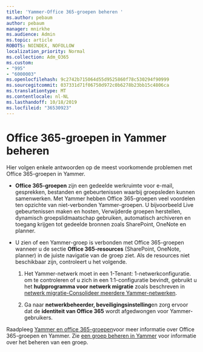 ```yaml
---
title: 'Yammer-Office 365-groepen beheren '
ms.author: pebaum
author: pebaum
manager: mnirkhe
ms.audience: Admin
ms.topic: article
ROBOTS: NOINDEX, NOFOLLOW
localization_priority: Normal
ms.collection: Adm_O365
ms.custom:
- "995"
- "6000003"
ms.openlocfilehash: 9c2742b715064d55d9525860f78c530294f90999
ms.sourcegitcommit: 037331d71f06750d972c0b6278b23bb15c4806ca
ms.translationtype: MT
ms.contentlocale: nl-NL
ms.lasthandoff: 10/18/2019
ms.locfileid: "36530923"
---
```

# <a name="manage-office-365-groups-in-yammer"></a>Office 365-groepen in Yammer beheren

Hier volgen enkele antwoorden op de meest voorkomende problemen met Office 365-groepen in Yammer.

* **Office 365-groepen** zijn een gedeelde werkruimte voor e-mail, gesprekken, bestanden en gebeurtenissen waarbij groepsleden kunnen samenwerken. Met Yammer hebben Office 365-groepen veel voordelen ten opzichte van niet-verbonden Yammer-groepen. U bijvoorbeeld Live gebeurtenissen maken en hosten, Verwijderde groepen herstellen, dynamisch groepslidmaatschap gebruiken, automatisch archiveren en toegang krijgen tot gedeelde bronnen zoals SharePoint, OneNote en planner.

* U zien of een Yammer-groep is verbonden met Office 365-groepen wanneer u de sectie **Office 365-resources** (SharePoint, OneNote, planner) in de juiste navigatie van de groep ziet. Als de resources niet beschikbaar zijn, controleert u het volgende.

  1. Het Yammer-netwerk moet in een 1-Tenant: 1-netwerkconfiguratie. om te controleren of u zich in een 1:1-configuratie bevindt, gebruikt u het **hulpprogramma voor netwerk migratie** zoals beschreven in [netwerk migratie-Consolideer meerdere Yammer-netwerken](https://docs.microsoft.com/yammer/configure-your-yammer-network/consolidate-multiple-yammer-networks).

  2. Ga naar **netwerkbeheerder, beveiligingsinstelling**en zorg ervoor dat de **identiteit van Office 365** wordt afgedwongen voor Yammer-gebruikers.

Raadpleeg [Yammer en office 365-groepen](https://docs.microsoft.com/yammer/manage-yammer-groups/yammer-and-office-365-groups?redirectSourcePath=%252fen-us%252farticle%252fYammer-and-Office-365-Groups-d8c239dc-a48b-47ab-b85e-6b4b8191a869)voor meer informatie over Office 365-groepen en Yammer. Zie [een groep beheren in Yammer](https://support.office.com/article/Manage-a-group-in-Yammer-6e05c6d6-5548-4c88-89cd-e6757a514ef2) voor informatie over het beheren van een groep.
